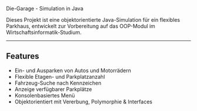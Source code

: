 Die-Garage - Simulation in Java

Dieses Projekt ist eine objektorientierte Java-Simulation für ein flexibles Parkhaus, entwickelt zur Vorbereitung auf das OOP-Modul im Wirtschaftsinformatik-Studium.

---

## Features

- Ein- und Ausparken von Autos und Motorrädern
- Flexible Etagen- und Parkplatzanzahl
- Fahrzeug-Suche nach Kennzeichen
- Anzeige verfügbarer Parkplätze
- Konsolenbasiertes Menü
- Objektorientiert mit Vererbung, Polymorphie & Interfaces



